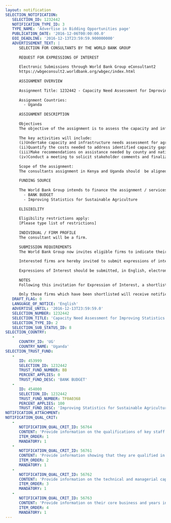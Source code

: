 ```yaml
---
layout: notification
SELECTION_NOTIFICATION: 
   SELECTION_ID: 1232442
   NOTIFICATION_TYPE_ID: 3
   TYPE_NAME: 'Advertise in Bidding Opportunities page'
   PUBLICATION_DATE: '2016-12-06T00:00:00.0'
   EOI_DEADLINE: '2016-12-13T23:59:59.900000000'
   ADVERTISEMENT_TEXT: |
      SELECTION FOR CONSULTANTS BY THE WORLD BANK GROUP
      
      REQUEST FOR EXPRESSIONS OF INTEREST
      
      Electronic Submissions through World Bank Group eConsultant2
      https://wbgeconsult2.worldbank.org/wbgec/index.html
      
      ASSIGNMENT OVERVIEW
      
      Assignment Title: 1232442 - Capacity Need Assessment for Improving Statistics for Sustainable Agriculture in Kenya and Uganda(Uganda specific)
      
      Assignment Countries:
        - Uganda
      
      ASSIGNMENT DESCRIPTION
      
      Objectives 
      The objective of the assignment is to assess the capacity and infrastructure needs for improving the production quality and dissemination of agricultural statistics to inform policy makers and the private sector for agricultural transformation in Kenya and Uganda.
      
      The key activities will include:
      (i)Undertake capacity and infrastructure needs assessment for agricultural data collection, analysis, and dissemination at national and county levels;
      (ii)Quantify the costs needed to address identified capacity gaps; 
      (iii)Make recommendations on assistance needed by county and national government entities for improving agricultural statistics in the two countries.
      (iv)Conduct a meeting to solicit stakeholder comments and finalize the report.
      
      Scope of the assignment:
      The consultants assignment in Kenya and Uganda should  be aligned with the Uganda National Development Plan II (NDP II), Sustainable Development Goals (SDGs), the National Standard Indicators (NSIs) and Kenyas
      
      FUNDING SOURCE
      
      The World Bank Group intends to finance the assignment / services described below under the following:
        - BANK BUDGET
        - Improving Statistics for Sustainable Agriculture
      
      ELIGIBILITY
      
      Eligibility restrictions apply:
      [Please type list of restrictions]
      
      INDIVIDUAL / FIRM PROFILE
      The consultant will be a firm. 
      
      SUBMISSION REQUIREMENTS
      The World Bank Group now invites eligible firms to indicate their interest in providing the services.  Interested firms must provide information indicating that they are qualified to perform the services (brochures, description of similar assignments, experience in similar conditions, availability of appropriate skills among staff, etc. for firms; CV and cover letter for individuals).  Please note that the total size of all attachments should be less than 5MB.  Consultants may associate to enhance their qualifications.
      
      Interested firms are hereby invited to submit expressions of interest.
      
      Expressions of Interest should be submitted, in English, electronically through World Bank Group eConsultant2 (https://wbgeconsult2.worldbank.org/wbgec/index.html)
      
      NOTES
      Following this invitation for Expression of Interest, a shortlist of qualified firms will be formally invited to submit proposals. Shortlisting and selection will be subject to the availability of funding.
      
      Only those firms which have been shortlisted will receive notification. No debrief will be provided to firms which have not been shortlisted.
   DRAFT_FLAG: 0
   LANGUAGE_OF_NOTICE: 'English'
   ADVERTISE_UNTIL: '2016-12-13T23:59:59.0'
   SELECTION_NUMBER: 1232442
   SELECTION_TITLE: 'Capacity Need Assessment for Improving Statistics for Sustainable Agriculture in Kenya and Uganda(Uganda specific)'
   SELECTION_TYPE_ID: 2
   SELECTION_SUB_STATUS_ID: 8
SELECTION_COUNTRY: 
   - 
      COUNTRY_ID: 'UG'
      COUNTRY_NAME: 'Uganda'
SELECTION_TRUST_FUND: 
   - 
      ID: 453999
      SELECTION_ID: 1232442
      TRUST_FUND_NUMBER: BB
      PERCENT_APPLIES: 0
      TRUST_FUND_DESC: 'BANK BUDGET'
   - 
      ID: 454000
      SELECTION_ID: 1232442
      TRUST_FUND_NUMBER: TF0A0368
      PERCENT_APPLIES: 100
      TRUST_FUND_DESC: 'Improving Statistics for Sustainable Agriculture'
NOTIFICATION_ATTACHMENT: 
NOTIFICATION_QUAL_CRIT: 
   - 
      NOTIFICATION_QUAL_CRIT_ID: 56764
      CONTENT: 'Provide information on the qualifications of key staff.'
      ITEM_ORDER: 1
      MANDATORY: 1
   - 
      NOTIFICATION_QUAL_CRIT_ID: 56761
      CONTENT: 'Provide information showing that they are qualified in the field of the assignment.'
      ITEM_ORDER: 2
      MANDATORY: 1
   - 
      NOTIFICATION_QUAL_CRIT_ID: 56762
      CONTENT: 'Provide information on the technical and managerial capabilities of the firm.'
      ITEM_ORDER: 3
      MANDATORY: 1
   - 
      NOTIFICATION_QUAL_CRIT_ID: 56763
      CONTENT: 'Provide information on their core business and years in business.'
      ITEM_ORDER: 4
      MANDATORY: 1
---
```

